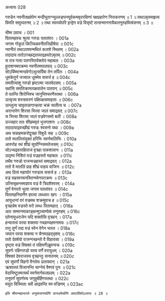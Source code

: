 अध्यायः 028

गरुडेन नवनीतप्रक्षेपेण मन्दीभूताग्न्युल्लङ्घनपूर्वकममृतरक्षिणां पक्षप्रहारेण निराकरणम् ॥ 1 ॥ तथाऽमृतमाहृत्य विमति समुत्पतनम् ॥ 2 ॥ तथा स्वस्योपरि इन्द्रेण वज्रे विसृष्टे तत्सन्माननायैकतनूरुहविस्रंसनम् ॥ 3 ॥

भीष्म उवाच ।	001  
पितामहवचः श्रुत्वा गरुडः पततांवरः ।	001a  
जगाम गोकुलं किञ्चिन्नवनीतजिहीर्षया ॥	001c  
नवनीतं तथाऽपश्यन्मथितं कलशे स्थितम् ।	002a  
तदादाय ततोऽगच्छद्यतस्तद्रक्ष्यतेऽमृतम् ॥	002c  
स तत्र गत्वा पतगस्तिर्यक्तोयं महाबलः ।	003a  
हुताशनमपक्रम्य नवनीतमपातयत् ॥	003c  
सोऽर्चिष्मान्मन्दवेगोऽभूत्सर्पिषा तेन तर्पितः ।	004a  
धूमकेतुर्न जज्वाल धूममेव ससर्ज ह ॥	004c  
तमतीत्याशु गरुडो हृष्टात्मा जातवेदसम् ।	005a  
रक्षांसि समतिक्रामत्पक्षवातेन पातयन् ॥	005c  
ते पतन्ति शिरोभिश्च जानुभिश्चरणैस्तथा ।	006a  
उत्सृज्य शस्त्रावरणं पक्षिपक्षसमाहताः ॥	006c  
उत्प्लुत्य चावृतान्नागान्हत्वा चक्रं व्यतीत्य च ।	007a  
अरान्तरेण शिरसा भित्त्वा जालं समाद्रवत् ॥	007c  
स भित्त्वा शिरसा जालं वज्रवेगसमो बली ।	008a  
उज्जहार ततः शीघ्रममृतं भुजगाशनः ॥	008c  
तदादायाद्रवच्छीघ्रं गरुडः श्वसनो यथा ।	009a  
अथ सन्नाहमकरोद्वृत्रहा विबुधैः सह ॥	009c  
ततो मातलिसंयुक्तं हरिभिः स्वर्णमालिभिः ।	010a  
आरुरोह रथं शीघ्रं सूर्याग्निसमतेजसम् ॥	010c  
सोऽभ्यद्रवत्पक्षिराजं वृत्रहा पाकशासनः ।	011a  
उद्यम्य निशितं वज्रं वज्रहस्तो महाबलः ॥	011c  
तथैव गरुडो राजन्वज्रहस्तं समाद्रवत् ।	012a  
ततो वै मातलिं प्राह शीघ्रं वाहय वाजिनः ॥	012c  
अथ दिव्यं महाघोरं गरुडाय ससर्ज ह ।	013a  
वज्रं सहस्रनयनस्तिग्मवेगपराक्रमः ॥	013c  
उत्सिसृक्षन्तमाज्ञाय वज्रं वै त्रिदशेश्वरम् ।	014a  
तूर्णं वेगपरो भूत्वा जगाम पततांवरः ॥	014c  
पितामहनिसर्गेण ज्ञात्वा लब्धवरः खगः ।	015a  
आयुधानां वरं वज्रमथ शक्रमुवाच ह ॥	015c  
वृत्रहन्नेष वज्रस्ते वरो लब्धः पितामहात् ।	016a  
अतः सम्मानमाकाङ्क्षन्मुञ्चाम्येकं तनूरुहम् ॥	016c  
एतेनायुधराजेन यदि शक्तोसि वृत्रहन् ।	017a  
हन्यास्त्वं परया शक्तया गच्छाम्यहमनामयः ॥	017c  
तत्तु तूर्णं तदा वज्रं स्वेन वेगेन भारत ।	018a  
जघान परया शक्त्या न चैनमदहद्भृशम् ॥	018c  
ततो देवर्षयो राजन्गच्छन्तो वै विहायसा ।	019a  
दृष्ट्वा वज्रं विषक्तं तं पक्षिपर्णेऽब्रुवन्वचः ॥	019c  
सुपर्णः पक्षिगरुडो यस्य पर्णे वरायुधम् ।	020a  
विषक्तं देवराजस्य वृत्रहन्तुः सनातनम् ॥	020c  
एवं सुपर्णो विहगो वैनतेयः प्रतापवान् ।	021a  
ऋषयस्तं विजानन्ति चाग्नेयं वैष्णवं पुनः ॥	021c  
वेदाभिष्टुतमत्यर्थं स्वर्गमार्गफलप्रदम् ।	022a  
तनुपर्णं सुपर्णस्य जगृहुर्बर्हिणस्तथा ॥	022c  
मयूरा विस्मिताः सर्वे आद्रवन्ति स्म वज्रिणम् ॥	023ac  

	इति श्रीमन्महाभारते अनुशासनपर्वणि दानधर्मपर्वणि अष्टाविंशोऽध्यायः ॥ 28 ॥	
